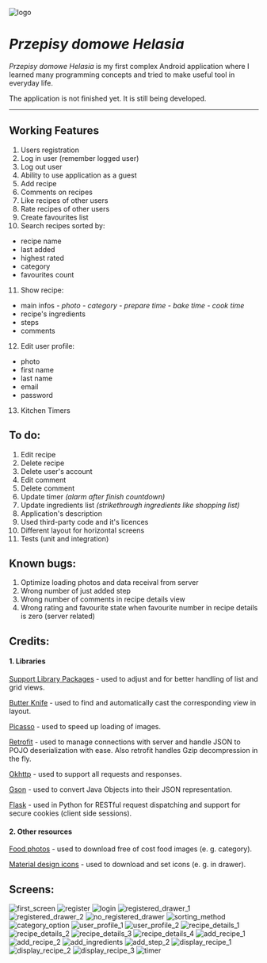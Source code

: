 ![logo](Photo/logo.png)

# *Przepisy domowe Helasia*

*Przepisy domowe Helasia* is my first complex Android application where I learned many programming concepts and tried to make useful tool in everyday life.

The application is not finished yet. It is still being developed.

---


## Working Features
1. Users registration
2. Log in user (remember logged user)
3. Log out user
4. Ability to use application as a guest
5. Add recipe
6. Comments on recipes
7. Like recipes of other users
8. Rate recipes of other users
9. Create favourites list
10. Search recipes sorted by:
 - recipe name
 - last added
 - highest rated
 - category
 - favourites count
11. Show recipe:
 - main infos
 *- photo*
 *- category*
 *- prepare time*
 *- bake time*
 *- cook time*
 - recipe's ingredients
 - steps
 - comments
12. Edit user profile:
 - photo
 - first name
 - last name
 - email
 - password
13. Kitchen Timers

## To do:
 1. Edit recipe
 2. Delete recipe
 3. Delete user's account
 4. Edit comment
 5. Delete comment
 6. Update timer *(alarm after finish countdown)*
 7. Update ingredients list *(strikethrough ingredients like shopping list)*
 8. Application's description
 9. Used third-party code and it's licences
 10. Different layout for horizontal screens
 11. Tests (unit and integration)

## Known bugs:
 1. Optimize loading photos and data receival from server
 2. Wrong number of just added step
 3. Wrong number of comments in recipe details view
 4. Wrong rating and favourite state when favourite number in recipe details is zero (server related)

## Credits:
#### 1. Libraries
[Support Library Packages](https://developer.android.com/topic/libraries/support-library/packages "Support Library Packages") - used to adjust and for better handling of list and grid views.

[Butter Knife](http://jakewharton.github.io/butterknife) - used to find and automatically cast the corresponding view in layout.

[Picasso](http://square.github.io/picasso) - used to speed up loading of images.

[Retrofit](https://square.github.io/retrofit) - used to manage connections with server and handle JSON to POJO deserialization with ease. Also retrofit handles Gzip decompression in the fly.

[Okhttp](http://square.github.io/okhttp) - used to support all requests and responses.

[Gson](https://github.com/google/gson) - used to convert Java Objects into their JSON representation.

[Flask](http://flask.pocoo.org) - used in Python for RESTful request dispatching and support for secure cookies (client side sessions).

#### 2. Other resources
[Food photos](https://pixabay.com/pl/photos/?cat=food) - used to download free of cost food images (e. g. category).

[Material design icons](https://github.com/google/material-design-icons) - used to download and set icons (e. g. in drawer).

## Screens:
![first_screen](Photo/first_screen.PNG)
![register](Photo/register.PNG)
![login](Photo/login.PNG)
![registered_drawer_1](Photo/registered_drawer_1.PNG)
![registered_drawer_2](Photo/registered_drawer_2.PNG)
![no_registered_drawer](Photo/no_registered_drawer.PNG)
![sorting_method](Photo/sorting_method.PNG)
![category_option](Photo/category_option.PNG)
![user_profile_1](Photo/user_profile_1.PNG)
![user_profile_2](Photo/user_profile_2.PNG)
![recipe_details_1](Photo/recipe_details_1.PNG)
![recipe_details_2](Photo/recipe_details_2.PNG)
![recipe_details_3](Photo/recipe_details_3.PNG)
![recipe_details_4](Photo/recipe_details_4.PNG)
![add_recipe_1](Photo/add_recipe_1.PNG)
![add_recipe_2](Photo/add_recipe_2.PNG)
![add_ingredients](Photo/add_ingredients.PNG)
![add_step_2](Photo/add_step_2.PNG)
![display_recipe_1](Photo/display_recipe_1.PNG)
![display_recipe_2](Photo/display_recipe_2.PNG)
![display_recipe_3](Photo/display_recipe_3.PNG)
![timer](Photo/timer.png)
